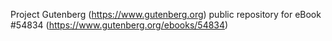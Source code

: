 Project Gutenberg (https://www.gutenberg.org) public repository for
eBook #54834 (https://www.gutenberg.org/ebooks/54834)
